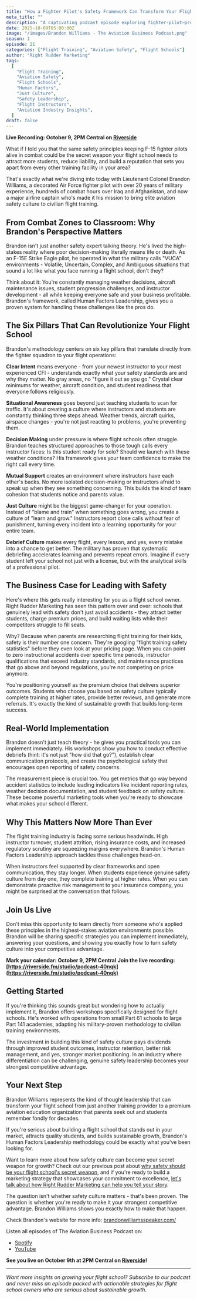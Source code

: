 ```yaml
---
title: "How a Fighter Pilot's Safety Framework Can Transform Your Flight School (with Lt. Col. Brandon Williams)"
meta_title: ""
description: "A captivating podcast episode exploring fighter-pilot–proven safety leadership with Brandon Williams, teaching flight schools how human factors and just culture drive performance."
date: 2025-10-09T05:00:00Z
image: "/images/Brandon Williams - The Aviation Business Podcast.png"
season: 1
episode: 21
categories: ["Flight Training", "Aviation Safety", "Flight Schools"]
author: "Right Rudder Marketing"
tags:
  [
    "Flight Training",
    "Aviation Safety",
    "Flight Schools",
    "Human Factors",
    "Just Culture",
    "Safety Leadership",
    "Flight Instructors",
    "Aviation Industry Insights",
  ]
draft: false
---
```


**Live Recording: October 9, 2PM Central on [Riverside](https://riverside.fm/studio/podcast-40nqk)**

What if I told you that the same safety principles keeping F-15 fighter pilots alive in combat could be the secret weapon your flight school needs to attract more students, reduce liability, and build a reputation that sets you apart from every other training facility in your area?

That's exactly what we're diving into today with Lieutenant Colonel Brandon Williams, a decorated Air Force fighter pilot with over 20 years of military experience, hundreds of combat hours over Iraq and Afghanistan, and now a major airline captain who's made it his mission to bring elite aviation safety culture to civilian flight training.

## From Combat Zones to Classroom: Why Brandon's Perspective Matters

Brandon isn't just another safety expert talking theory. He's lived the high-stakes reality where poor decision-making literally means life or death. As an F-15E Strike Eagle pilot, he operated in what the military calls "VUCA" environments - Volatile, Uncertain, Complex, and Ambiguous situations that sound a lot like what you face running a flight school, don't they?

Think about it: You're constantly managing weather decisions, aircraft maintenance issues, student progression challenges, and instructor development - all while keeping everyone safe and your business profitable. Brandon's framework, called Human Factors Leadership, gives you a proven system for handling these challenges like the pros do.

## The Six Pillars That Can Revolutionize Your Flight School

Brandon's methodology centers on six key pillars that translate directly from the fighter squadron to your flight operations:

**Clear Intent** means everyone - from your newest instructor to your most experienced CFI - understands exactly what your safety standards are and why they matter. No gray areas, no "figure it out as you go." Crystal clear minimums for weather, aircraft condition, and student readiness that everyone follows religiously.

**Situational Awareness** goes beyond just teaching students to scan for traffic. It's about creating a culture where instructors and students are constantly thinking three steps ahead. Weather trends, aircraft quirks, airspace changes - you're not just reacting to problems, you're preventing them.

**Decision Making** under pressure is where flight schools often struggle. Brandon teaches structured approaches to those tough calls every instructor faces: Is this student ready for solo? Should we launch with these weather conditions? His framework gives your team confidence to make the right call every time.

**Mutual Support** creates an environment where instructors have each other's backs. No more isolated decision-making or instructors afraid to speak up when they see something concerning. This builds the kind of team cohesion that students notice and parents value.

**Just Culture** might be the biggest game-changer for your operation. Instead of "blame and train" when something goes wrong, you create a culture of "learn and grow." Instructors report close calls without fear of punishment, turning every incident into a learning opportunity for your entire team.

**Debrief Culture** makes every flight, every lesson, and yes, every mistake into a chance to get better. The military has proven that systematic debriefing accelerates learning and prevents repeat errors. Imagine if every student left your school not just with a license, but with the analytical skills of a professional pilot.

## The Business Case for Leading with Safety

Here's where this gets really interesting for you as a flight school owner. Right Rudder Marketing has seen this pattern over and over: schools that genuinely lead with safety don't just avoid accidents - they attract better students, charge premium prices, and build waiting lists while their competitors struggle to fill seats.

Why? Because when parents are researching flight training for their kids, safety is their number one concern. They're googling "flight training safety statistics" before they even look at your pricing page. When you can point to zero instructional accidents over specific time periods, instructor qualifications that exceed industry standards, and maintenance practices that go above and beyond regulations, you're not competing on price anymore.

You're positioning yourself as the premium choice that delivers superior outcomes. Students who choose you based on safety culture typically complete training at higher rates, provide better reviews, and generate more referrals. It's exactly the kind of sustainable growth that builds long-term success.

## Real-World Implementation

Brandon doesn't just teach theory - he gives you practical tools you can implement immediately. His workshops show you how to conduct effective debriefs (hint: it's not just "how did that go?"), establish clear communication protocols, and create the psychological safety that encourages open reporting of safety concerns.

The measurement piece is crucial too. You get metrics that go way beyond accident statistics to include leading indicators like incident reporting rates, weather decision documentation, and student feedback on safety culture. These become powerful marketing tools when you're ready to showcase what makes your school different.

## Why This Matters Now More Than Ever

The flight training industry is facing some serious headwinds. High instructor turnover, student attrition, rising insurance costs, and increased regulatory scrutiny are squeezing margins everywhere. Brandon's Human Factors Leadership approach tackles these challenges head-on.

When instructors feel supported by clear frameworks and open communication, they stay longer. When students experience genuine safety culture from day one, they complete training at higher rates. When you can demonstrate proactive risk management to your insurance company, you might be surprised at the conversation that follows.

## Join Us Live

Don't miss this opportunity to learn directly from someone who's applied these principles in the highest-stakes aviation environments possible. Brandon will be sharing specific strategies you can implement immediately, answering your questions, and showing you exactly how to turn safety culture into your competitive advantage.

**Mark your calendar: October 9, 2PM Central**
**Join the live recording: [https://riverside.fm/studio/podcast-40nqk](https://riverside.fm/studio/podcast-40nqk)**

## Getting Started

If you're thinking this sounds great but wondering how to actually implement it, Brandon offers workshops specifically designed for flight schools. He's worked with operations from small Part 61 schools to large Part 141 academies, adapting his military-proven methodology to civilian training environments.

The investment in building this kind of safety culture pays dividends through improved student outcomes, instructor retention, better risk management, and yes, stronger market positioning. In an industry where differentiation can be challenging, genuine safety leadership becomes your strongest competitive advantage.

## Your Next Step

Brandon Williams represents the kind of thought leadership that can transform your flight school from just another training provider to a premium aviation education organization that parents seek out and students remember fondly for decades.

If you're serious about building a flight school that stands out in your market, attracts quality students, and builds sustainable growth, Brandon's Human Factors Leadership methodology could be exactly what you've been looking for.

Want to learn more about how safety culture can become your secret weapon for growth? Check out our previous post about [why safety should be your flight school's secret weapon](https://rightruddermarketing.com/blog/why-safety-should-be-your-flight-schools-secret-weapon/), and if you're ready to build a marketing strategy that showcases your commitment to excellence, [let's talk about how Right Rudder Marketing can help you tell your story](https://rightruddermarketing.com/contact/).

The question isn't whether safety culture matters - that's been proven. The question is whether you're ready to make it your strongest competitive advantage. Brandon Williams shows you exactly how to make that happen.

Check Brandon's website for more info: [brandonwilliamsspeaker.com/](https://brandonwilliamsspeaker.com/)

Listen all episodes of The Aviation Business Podcast on:

- [Spotify](https://open.spotify.com/show/6HqS2ljQR33xof9Xnel9Aw?si=hLNuiWmsSQqKyWrV0Iyj6g)
- [YouTube](https://www.youtube.com/playlist?list=PLVkKix8mCxfOd8I6Wkff9DZz3WEIJKMPW)

**See you live on October 9th at 2PM Central on [Riverside](https://riverside.fm/studio/podcast-40nqk)!**

---

_Want more insights on growing your flight school? Subscribe to our podcast and never miss an episode packed with actionable strategies for flight school owners who are serious about sustainable growth._
